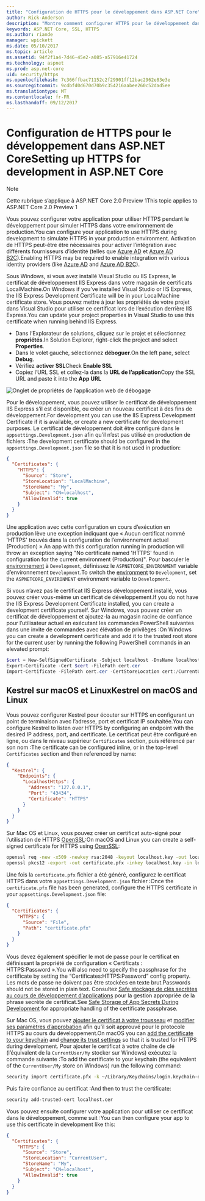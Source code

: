 ```yaml
---
title: "Configuration de HTTPS pour le développement dans ASP.NET Core"
author: Rick-Anderson
description: "Montre comment configurer HTTPS pour le développement dans ASP.NET 2.0 de base."
keywords: ASP.NET Core, SSL, HTTPS
ms.author: riande
manager: wpickett
ms.date: 05/10/2017
ms.topic: article
ms.assetid: 94f2f1a4-7d46-45e2-a085-a57916e41724
ms.technology: aspnet
ms.prod: asp.net-core
uid: security/https
ms.openlocfilehash: 7c366ffbac71152c2f29901ff12bac2962e83e3e
ms.sourcegitcommit: 9cdbfd0d670d70b9c354216aabee260c52dad5ee
ms.translationtype: MT
ms.contentlocale: fr-FR
ms.lasthandoff: 09/12/2017
---
```

# <a name="setting-up-https-for-development-in-aspnet-core"></a><span data-ttu-id="06eb1-104">Configuration de HTTPS pour le développement dans ASP.NET Core</span><span class="sxs-lookup"><span data-stu-id="06eb1-104">Setting up HTTPS for development in ASP.NET Core</span></span>

> [!NOTE] 
> <span data-ttu-id="06eb1-105">Cette rubrique s’applique à ASP.NET Core 2.0 Preview 1</span><span class="sxs-lookup"><span data-stu-id="06eb1-105">This topic applies to ASP.NET Core 2.0 Preview 1</span></span>

<span data-ttu-id="06eb1-106">Vous pouvez configurer votre application pour utiliser HTTPS pendant le développement pour simuler HTTPS dans votre environnement de production.</span><span class="sxs-lookup"><span data-stu-id="06eb1-106">You can configure your application to use HTTPS during development to simulate HTTPS in your production environment.</span></span> <span data-ttu-id="06eb1-107">Activation de HTTPS peut-être être nécessaires pour activer l’intégration avec différents fournisseurs d’identité (telles que [Azure AD](https://azure.microsoft.com/services/active-directory) et [Azure AD B2C](https://azure.microsoft.com/services/active-directory-b2c/)).</span><span class="sxs-lookup"><span data-stu-id="06eb1-107">Enabling HTTPS may be required to enable integration with various identity providers (like [Azure AD](https://azure.microsoft.com/services/active-directory) and [Azure AD B2C](https://azure.microsoft.com/services/active-directory-b2c/)).</span></span>

<a name="iisxpress"></a>

<span data-ttu-id="06eb1-108">Sous Windows, si vous avez installé Visual Studio ou IIS Express, le certificat de développement IIS Express dans votre magasin de certificats LocalMachine.</span><span class="sxs-lookup"><span data-stu-id="06eb1-108">On Windows if you’ve installed Visual Studio or IIS Express, the IIS Express Development Certificate will be in your LocalMachine certificate store.</span></span> <span data-ttu-id="06eb1-109">Vous pouvez mettre à jour les propriétés de votre projet dans Visual Studio pour utiliser ce certificat lors de l’exécution derrière IIS Express.</span><span class="sxs-lookup"><span data-stu-id="06eb1-109">You can update your project properties in Visual Studio to use this certificate when running behind IIS Express.</span></span>

   * <span data-ttu-id="06eb1-110">Dans l’Explorateur de solutions, cliquez sur le projet et sélectionnez **propriétés**.</span><span class="sxs-lookup"><span data-stu-id="06eb1-110">In Solution Explorer, right-click the project and select **Properties**.</span></span>
   * <span data-ttu-id="06eb1-111">Dans le volet gauche, sélectionnez **déboguer**.</span><span class="sxs-lookup"><span data-stu-id="06eb1-111">On the left pane, select **Debug**.</span></span>
   * <span data-ttu-id="06eb1-112">Vérifiez **activer SSL**</span><span class="sxs-lookup"><span data-stu-id="06eb1-112">Check **Enable SSL**</span></span>
   * <span data-ttu-id="06eb1-113">Copiez l’URL SSL et collez-la dans la **URL de l’application**</span><span class="sxs-lookup"><span data-stu-id="06eb1-113">Copy the SSL URL and paste it into the **App URL**</span></span>

![Onglet de propriétés de l’application web de débogage](enforcing-ssl/_static/ssl.png)

<span data-ttu-id="06eb1-115">Pour le développement, vous pouvez utiliser le certificat de développement IIS Express s’il est disponible, ou créer un nouveau certificat à des fins de développement.</span><span class="sxs-lookup"><span data-stu-id="06eb1-115">For development you can use the IIS Express Development Certificate if it is available, or create a new certificate for development purposes.</span></span> <span data-ttu-id="06eb1-116">Le certificat de développement doit être configuré dans le `appsettings.Development.json` afin qu’il n’est pas utilisé en production de fichiers :</span><span class="sxs-lookup"><span data-stu-id="06eb1-116">The development certificate should be configured in the `appsettings.Development.json` file so that it is not used in production:</span></span>

```json
{
  "Certificates": {
    "HTTPS": {
      "Source": "Store",
      "StoreLocation": "LocalMachine",
      "StoreName": "My",
      "Subject": "CN=localhost",
      "AllowInvalid": true
    }
  }
}
```

<span data-ttu-id="06eb1-117">Une application avec cette configuration en cours d’exécution en production lève une exception indiquant que « Aucun certificat nommé 'HTTPS' trouvés dans la configuration de l’environnement actuel (Production) ».</span><span class="sxs-lookup"><span data-stu-id="06eb1-117">An app with this configuration running in production will throw an exception saying "No certificate named 'HTTPS' found in configuration for the current environment (Production)".</span></span> <span data-ttu-id="06eb1-118">Pour basculer le [environnement](xref:fundamentals/environments) à `Development`, définissez le `ASPNETCORE_ENVIRONMENT` variable d’environnement `Development`.</span><span class="sxs-lookup"><span data-stu-id="06eb1-118">To switch the [environment](xref:fundamentals/environments) to `Development`, set the `ASPNETCORE_ENVIRONMENT` environment variable to `Development`.</span></span>

<span data-ttu-id="06eb1-119">Si vous n’avez pas le certificat IIS Express développement installé, vous pouvez créer vous-même un certificat de développement.</span><span class="sxs-lookup"><span data-stu-id="06eb1-119">If you do not have the IIS Express Development Certificate installed, you can create a development certificate yourself.</span></span> <span data-ttu-id="06eb1-120">Sur Windows, vous pouvez créer un certificat de développement et ajoutez-la au magasin racine de confiance pour l’utilisateur actuel en exécutant les commandes PowerShell suivantes dans une invite de commandes avec élévation de privilèges :</span><span class="sxs-lookup"><span data-stu-id="06eb1-120">On Windows you can create a development certificate and add it to the trusted root store for the current user by running the following PowerShell commands in an elevated prompt:</span></span>

```powershell
$cert = New-SelfSignedCertificate -Subject localhost -DnsName localhost -FriendlyName "ASP.NET Core Development" -KeyUsage DigitalSignature -TextExtension @("2.5.29.37={text}1.3.6.1.5.5.7.3.1") 
Export-Certificate -Cert $cert -FilePath cert.cer
Import-Certificate -FilePath cert.cer -CertStoreLocation cert:/CurrentUser/Root
```

<a name="OpenSSL"></a>

## <a name="kestrel-on--macos-and-linux"></a><span data-ttu-id="06eb1-121">Kestrel sur macOS et Linux</span><span class="sxs-lookup"><span data-stu-id="06eb1-121">Kestrel on  macOS and Linux</span></span>

<span data-ttu-id="06eb1-122">Vous pouvez configurer Kestrel pour écouter sur HTTPS en configurant un point de terminaison avec l’adresse, port et certificat IP souhaitée.</span><span class="sxs-lookup"><span data-stu-id="06eb1-122">You can  configure Kestrel to listen over HTTPS by configuring an endpoint with the desired IP address, port, and certificate.</span></span> <span data-ttu-id="06eb1-123">Le certificat peut être configuré en ligne, ou dans le niveau supérieur `Certificates` section, puis référencé par son nom :</span><span class="sxs-lookup"><span data-stu-id="06eb1-123">The certificate can be configured inline, or in the top-level `Certificates` section and then referenced by name:</span></span>

```json
{
  "Kestrel": {
    "Endpoints": {
      "LocalhostHttps": {
        "Address": "127.0.0.1",
        "Port": "43434",
        "Certificate": "HTTPS"
      }
    }
  }
}

```

<span data-ttu-id="06eb1-124">Sur Mac OS et Linux, vous pouvez créer un certificat auto-signé pour l’utilisation de HTTPS [OpenSSL](https://www.openssl.org/):</span><span class="sxs-lookup"><span data-stu-id="06eb1-124">On macOS and Linux you can create a self-signed certificate for HTTPS using [OpenSSL](https://www.openssl.org/):</span></span>

```bash
openssl req -new -x509 -newkey rsa:2048 -keyout localhost.key -out localhost.cer -days 365 -subj /CN=localhost
openssl pkcs12 -export -out certificate.pfx -inkey localhost.key -in localhost.cer
```

<span data-ttu-id="06eb1-125">Une fois la `certificate.pfx` fichier a été généré, configurez le certificat HTTPS dans votre `appsettings.Development.json` fichier :</span><span class="sxs-lookup"><span data-stu-id="06eb1-125">Once the `certificate.pfx` file has been generated, configure the HTTPS certificate in your `appsettings.Development.json` file:</span></span>

```json
{
  "Certificates": {
    "HTTPS": {
      "Source": "File",
      "Path": "certificate.pfx"
    }
  }
}
```

<span data-ttu-id="06eb1-126">Vous devez également spécifier le mot de passe pour le certificat en définissant la propriété de configuration « Certificats : HTTPS:Password ».</span><span class="sxs-lookup"><span data-stu-id="06eb1-126">You will also need to specify the passphrase for the certificate by setting the “Certificates:HTTPS:Password” config property.</span></span> <span data-ttu-id="06eb1-127">Les mots de passe ne doivent pas être stockées en texte brut.</span><span class="sxs-lookup"><span data-stu-id="06eb1-127">Passwords should not be stored in plain text.</span></span> <span data-ttu-id="06eb1-128">Consultez [Safe stockage de clés secrètes au cours de développement d’applications](app-secrets.md) pour la gestion appropriée de la phrase secrète de certificat.</span><span class="sxs-lookup"><span data-stu-id="06eb1-128">See [Safe Storage of App Secrets During Development](app-secrets.md) for appropriate handling of the certificate passphrase.</span></span>

<span data-ttu-id="06eb1-129">Sur Mac OS, vous pouvez [ajouter le certificat à votre trousseau](https://support.apple.com/kb/PH20129?locale=en_US) et [modifier ses paramètres d’approbation](https://support.apple.com/kb/PH20127?locale=en_US&viewlocale=en_US) afin qu’il soit approuvé pour le protocole HTTPS au cours du développement.</span><span class="sxs-lookup"><span data-stu-id="06eb1-129">On macOS you can [add the certificate to your keychain](https://support.apple.com/kb/PH20129?locale=en_US) and [change its trust settings](https://support.apple.com/kb/PH20127?locale=en_US&viewlocale=en_US) so that it is trusted for HTTPS during development.</span></span> <span data-ttu-id="06eb1-130">Pour ajouter le certificat à votre chaîne de clé (l’équivalent de la `CurrentUser/My` stocker sur Windows) exécutez la commande suivante :</span><span class="sxs-lookup"><span data-stu-id="06eb1-130">To add the certificate to your keychain (the equivalent of the `CurrentUser/My` store on Windows) run the following command:</span></span>

```bash
security import certificate.pfx -k ~/Library/Keychains/login.keychain-db
```

<span data-ttu-id="06eb1-131">Puis faire confiance au certificat :</span><span class="sxs-lookup"><span data-stu-id="06eb1-131">And then to trust the certificate:</span></span>

```bash
security add-trusted-cert localhost.cer
```

<span data-ttu-id="06eb1-132">Vous pouvez ensuite configurer votre application pour utiliser ce certificat dans le développement, comme suit :</span><span class="sxs-lookup"><span data-stu-id="06eb1-132">You can then configure your app to use this certificate in development like this:</span></span>

```json
{
  "Certificates": {
    "HTTPS": {
      "Source": "Store",
      "StoreLocation": "CurrentUser",
      "StoreName": "My",
      "Subject": "CN=localhost",
      "AllowInvalid": true
    }
  }
}
```
